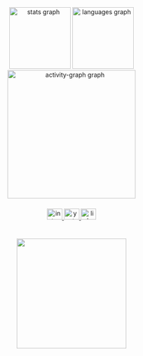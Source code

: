 <div align="center">
  <img src="https://github-readme-stats.vercel.app/api?username=VictorSunn&hide_title=false&hide_rank=false&show_icons=true&include_all_commits=true&count_private=true&disable_animations=false&theme=gruvbox_light&locale=en&hide_border=true&order=1" height="140" alt="stats graph"  />
  <img src="https://github-readme-stats.vercel.app/api/top-langs?username=VictorSunn&locale=en&hide_title=false&layout=compact&card_width=320&langs_count=5&theme=gruvbox_light&hide_border=true&order=2" height="140" alt="languages graph"  />
  <img src="https://github-readme-activity-graph.vercel.app/graph?username=VictorSunn&radius=15&theme=tokyo-day&area=true&order=5&hide_border=true&hide_title=false" height="292" alt="activity-graph graph"  />
</div>

###

<div align="center">
  <a href="https://www.instagram.com/victorsunn99/" target="_blank">
    <img src="https://raw.githubusercontent.com/maurodesouza/profile-readme-generator/master/src/assets/icons/social/instagram/default.svg" width="35" height="25" alt="instagram logo"  />
  </a>
  <a href="https://www.youtube.com/@Victor-Sun" target="_blank">
    <img src="https://raw.githubusercontent.com/maurodesouza/profile-readme-generator/master/src/assets/icons/social/youtube/default.svg" width="35" height="25" alt="youtube logo"  />
  </a>
  <a href="https://www.linkedin.com/in/victor-alexandre-372b2a258/" target="_blank">
    <img src="https://raw.githubusercontent.com/maurodesouza/profile-readme-generator/master/src/assets/icons/social/linkedin/default.svg" width="35" height="25" alt="linkedin logo"  />
  </a>
</div>

###

<br clear="both">

<div align="center">
  <img height="250" src="https://i.pinimg.com/originals/a3/a7/24/a3a7247a0e700d803046d76edd9c78cf.gif"  />
</div>

###
